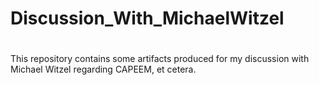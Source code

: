 # Discussion_With_MichaelWitzel
#
This repository contains some artifacts produced for my discussion with Michael Witzel regarding CAPEEM, et cetera.
